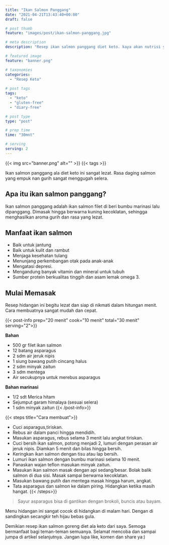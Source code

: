 ```yaml
---
title: "Ikan Salmon Panggang"
date: "2021-04-21T13:43:40+00:00"
draft: false

# post thumb
feature: "images/post/ikan-salmon-panggang.jpg"

# meta description
description: "Resep ikan salmon panggang diet keto. kaya akan nutrisi yang banyak manfaatnya bagi kesehatan."

# featured image
feature: "banner.png"

# taxonomies
categories:
  - "Resep Keto"
  
# post tags
tags:
  - "keto"
  - "gluten-free"
  - "diary-free"

# post type
type: "post"

# prep time
time: "30mnt"

# serving
serving: 2
---
```


{{< img src="banner.png" alt="" >}}
{{< tags >}}

Ikan salmon panggang ala diet keto ini sangat lezat. Rasa daging salmon yang empuk nan gurih sangat menggugah selera.

## Apa itu ikan salmon panggang?

Ikan salmon panggang adalah ikan salmon filet di beri bumbu marinasi lalu dipanggang. Dimasak hingga berwarna kuning kecoklatan, sehingga menghasilkan aroma gurih dan rasa yang lezat.

## Manfaat ikan salmon

- Baik untuk jantung
- Baik untuk kulit dan rambut
- Menjaga kesehatan tulang
- Menunjang perkembangan otak pada anak-anak
- Mengatasi depresi.
- Mengandung banyak vitamin dan mineral untuk tubuh
- Sumber protein berkualitas tinggih dan asam lemak omega 3.

## Mulai Memasak 

Resep hidangan ini begitu lezat dan siap di nikmati dalam hitungan menit. Cara membuatnya sangat mudah dan cepat. 

{{< post-info prep="20 menit" cook="10 menit" total="30 menit" serving="2">}}

__Bahan__

- 500 gr filet ikan salmon
- 12 batang asparagus
- 2 sdm air jeruk nipis
- 1 siung bawang putih cincang halus
- 2 sdm minyak zaitun
- 3 sdm mentega
- Air secukupnya untuk merebus asparagus

__Bahan marinasi__

- 1/2 sdt Merica hitam
- Sejumput garam himalaya (sesuai selera)
- 1 sdm minyak zaitun
{{< /post-info>}}

{{< steps title="Cara membuat">}}
- Cuci asparagus,tiriskan.
- Rebus air dalam panci hingga mendidih.
- Masukan asparagus, rebus selama 3 menit lalu angkat tiriskan.
- Cuci bersih ikan salmon, potong menjadi 2,  lumuri dengan perasan air jeruk nipis. Diamkan 5 menit dan bilas hingga bersih.
- Keringkan ikan salmon dengan tisu atau lap bersih.
- Lumuri ikan salmon dengan bumbu marinasi selama 10 menit.
- Panaskan wajan teflon masukan minyak zaitun.
- Masukan ikan salmon masak dengan api sedang/besar. Bolak balik salmon di dua sisi. Masak sampai berwarna kecoklatan.
- Masukan bawang putih dan mentega masak hingga harum, angkat.
- Tata asparagus dan salmon ke dalam piring. Hidangkan ketika masih hangat.
{{< /steps>}}

> Sayur asparagus bisa di gantikan dengan brokoli, buncis atau bayam.

Menu hidangan ini sangat cocok di hidangkan di malam hari. Dengan di sandingkan secangkir teh hijau bebas gula.

Demikian resep ikan salmon goreng diet ala keto dari saya. Semoga bermanfaat bagi teman-teman semuanya. Selamat mencoba dan sampai jumpa di artikel selanjutnya. Jangan lupa like, komen dan share ya:)
